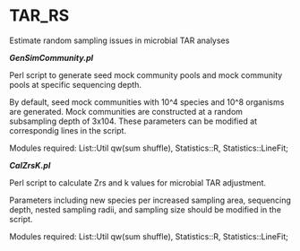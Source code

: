 # TAR_RS
Estimate random sampling issues in microbial TAR analyses

<b><i>GenSimCommunity.pl</i></b>

Perl script to generate seed mock community pools and mock community pools at specific sequencing depth. 

By default, seed mock communities with 10^4 species and 10^8 organisms are generated. Mock communities are constructed at a random subsampling depth of 3x104. These parameters can be modified at correspondig lines in the script. 

Modules required: List::Util qw(sum shuffle), Statistics::R, Statistics::LineFit;

<b><i>CalZrsK.pl</i></b>

Perl script to calculate Zrs and k values for microbial TAR adjustment. 

Parameters including new species per increased sampling area, sequencing depth, nested sampling radii, and sampling size should be modified in the script. 

Modules required: List::Util qw(sum shuffle), Statistics::R, Statistics::LineFit;
